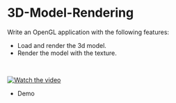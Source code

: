 # 3D-Model-Rendering
Write an OpenGL application with the following features:
- Load and render the 3d model. 
- Render the model with the texture.

<br>

 [![Watch the video](https://img.youtube.com/vi/hJhSyo3-nso/hqdefault.jpg)](https://youtu.be/hJhSyo3-nso)

  * Demo
